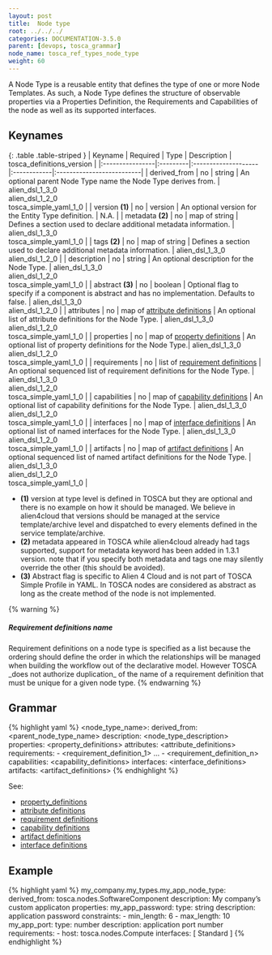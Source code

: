 ```yaml
---
layout: post
title:  Node type
root: ../../../
categories: DOCUMENTATION-3.5.0
parent: [devops, tosca_grammar]
node_name: tosca_ref_types_node_type
weight: 60
---
```


A Node Type is a reusable entity that defines the type of one or more Node Templates. As such, a Node Type defines the structure of observable properties via a Properties Definition, the Requirements and Capabilities of the node as well as its supported interfaces.

## Keynames

{: .table .table-striped }
| Keyname         | Required | Type                | Description | tosca_definitions_version |
|:----------------|:---------|:--------------------|:------------|:--------------------------|
| derived_from | no | string | An optional parent Node Type name the Node Type derives from. | alien_dsl_1_3_0<br> alien_dsl_1_2_0<br> tosca_simple_yaml_1_0 |
| version __(1)__ | no | version | An optional version for the Entity Type definition. | N.A. |
| metadata __(2)__ | no | map of string | Defines a section used to declare additional metadata information. | alien_dsl_1_3_0<br> tosca_simple_yaml_1_0 |
| tags __(2)__ | no | map of string | Defines a section used to declare additional metadata information. | alien_dsl_1_3_0<br> alien_dsl_1_2_0 |
| description | no | string | An optional description for the Node Type. | alien_dsl_1_3_0<br> alien_dsl_1_2_0<br> tosca_simple_yaml_1_0 |
| abstract __(3)__     | no | boolean | Optional flag to specify if a component is abstract and has no implementation. Defaults to false. | alien_dsl_1_3_0<br> alien_dsl_1_2_0 |
| attributes | no | map of [attribute definitions](#/documentation/3.0.0/devops_guide/tosca_grammar/attribute_definition.html) | An optional list of attribute definitions for the Node Type. | alien_dsl_1_3_0<br> alien_dsl_1_2_0<br> tosca_simple_yaml_1_0 |
| properties | no | map of [property definitions](#/documentation/3.0.0/devops_guide/tosca_grammar/property_definition.html) | An optional list of property definitions for the Node Type.| alien_dsl_1_3_0<br> alien_dsl_1_2_0<br> tosca_simple_yaml_1_0 |
| requirements | no | list of [requirement definitions](#/documentation/3.0.0/devops_guide/tosca_grammar/requirement_definition.html) | An optional sequenced list of requirement definitions for the Node Type. | alien_dsl_1_3_0<br> alien_dsl_1_2_0<br> tosca_simple_yaml_1_0 |
| capabilities | no | map of [capability definitions](#/documentation/3.0.0/devops_guide/tosca_grammar/capability_definition.html) | An optional list of capability definitions for the Node Type. | alien_dsl_1_3_0<br> alien_dsl_1_2_0<br> tosca_simple_yaml_1_0 |
| interfaces | no | map of [interface definitions](#/documentation/3.0.0/devops_guide/tosca_grammar/interface_definition.html) | An optional list of named interfaces for the Node Type. | alien_dsl_1_3_0<br> alien_dsl_1_2_0<br> tosca_simple_yaml_1_0 |
| artifacts | no | map of [artifact definitions](#/documentation/3.0.0/devops_guide/tosca_grammar/artifact_definition.html) | An optional sequenced list of named artifact definitions for the Node Type. | alien_dsl_1_3_0<br> alien_dsl_1_2_0<br> tosca_simple_yaml_1_0 |

* __(1)__ version at type level is defined in TOSCA but they are optional and there is no example on how it should be managed. We believe in alien4cloud that versions should be managed at the service template/archive level and dispatched to every elements defined in the service template/archive.
* __(2)__ metadata appeared in TOSCA while alien4cloud already had tags supported, support for metadata keyword has been added in 1.3.1 version. note that if you specify both metadata and tags one may silently override the other (this should be avoided).
* __(3)__ Abstract flag is specific to Alien 4 Cloud and is not part of TOSCA Simple Profile in YAML. In TOSCA nodes are considered as abstract as long as the create method of the node is not implemented.

{% warning %}
<h5>Requirement definitions name</h5>
Requirement definitions on a node type is specified as a list because the ordering should define the order in which the relationships will be managed when building the workflow out of the declarative model.
However TOSCA _does not authorize duplication_ of the name of a requirement definition that must be unique for a given node type.
{% endwarning %}

## Grammar

{% highlight yaml %}
<node_type_name>:
  derived_from: <parent_node_type_name>
  description: <node_type_description>
  properties:
    <property_definitions>
  attributes:
    <attribute_definitions>
  requirements:
    - <requirement_definition_1>
    ...
    - <requirement_definition_n>
  capabilities:
    <capability_definitions>
  interfaces:
    <interface_definitions>
  artifacts:
    <artifact_definitions>
{% endhighlight %}

See:

- [property_definitions](#/documentation/3.0.0/devops_guide/tosca_grammar/property_definition.html)
- [attribute definitions](#/documentation/3.0.0/devops_guide/tosca_grammar/attribute_definition.html)
- [requirement definitions](#/documentation/3.0.0/devops_guide/tosca_grammar/requirement_definition.html)
- [capability definitions](#/documentation/3.0.0/devops_guide/tosca_grammar/capability_definition.html)
- [artifact definitions](#/documentation/3.0.0/devops_guide/tosca_grammar/artifact_definition.html)
- [interface definitions](#/documentation/3.0.0/devops_guide/tosca_grammar/interface_definition.html)

## Example

{% highlight yaml %}
my_company.my_types.my_app_node_type:
  derived_from: tosca.nodes.SoftwareComponent
  description: My company’s custom applicaton
  properties:
    my_app_password:
      type: string
      description: application password
      constraints:
      - min_length: 6
      - max_length: 10
  my_app_port:
    type: number
    description: application port number
  requirements:
    - host: tosca.nodes.Compute
  interfaces: [ Standard ]
{% endhighlight %}
